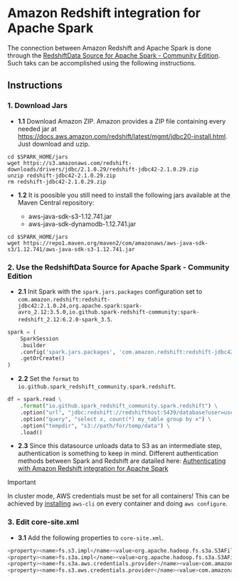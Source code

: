 # Amazon Redshift integration for Apache Spark

The connection between Amazon Redshift and Apache Spark is done
through the [RedshiftData Source for Apache Spark - Community Edition](https://github.com/spark-redshift-community/spark-redshift?tab=readme-ov-file). 
Such taks can be accomplished using the following instructions.

## Instructions

### 1. Download Jars

* **1.1** Download Amazon ZIP. Amazon provides a ZIP file containing every needed jar at 
https://docs.aws.amazon.com/redshift/latest/mgmt/jdbc20-install.html.
Just download and uzip.

```
cd $SPARK_HOME/jars
wget https://s3.amazonaws.com/redshift-downloads/drivers/jdbc/2.1.0.29/redshift-jdbc42-2.1.0.29.zip
unzip redshift-jdbc42-2.1.0.29.zip
rm redshift-jdbc42-2.1.0.29.zip
```


* **1.2** It is poosible you still need to install the following jars available at 
the Maven Central repository:

    - aws-java-sdk-s3-1.12.741.jar
    - aws-java-sdk-dynamodb-1.12.741.jar


```
cd $SPARK_HOME/jars
wget https://repo1.maven.org/maven2/com/amazonaws/aws-java-sdk-s3/1.12.741/aws-java-sdk-s3-1.12.741.jar
```


### 2. Use the RedshiftData Source for Apache Spark - Community Edition
    

* **2.1** Init Spark with the ``spark.jars.packages`` configuration set to
``com.amazon.redshift:redshift-jdbc42:2.1.0.24,org.apache.spark:spark-avro_2.12:3.5.0,io.github.spark-redshift-community:spark-redshift_2.12:6.2.0-spark_3.5``.

```python
spark = (
    SparkSession
    .builder
    .config('spark.jars.packages', 'com.amazon.redshift:redshift-jdbc42:2.1.0.24,org.apache.spark:spark-avro_2.12:3.5.0,io.github.spark-redshift-community:spark-redshift_2.12:6.2.0-spark_3.5')
    .getOrCreate()
)
```

* **2.2** Set the ``format`` to ``io.github.spark_redshift_community.spark.redshift``.
        
```python
df = spark.read \
    .format("io.github.spark_redshift_community.spark.redshift") \
    .option("url", "jdbc:redshift://redshifthost:5439/database?user=username&password=pass") \
    .option("query", "select x, count(*) my_table group by x") \
    .option("tempdir", "s3://path/for/temp/data") \
    .load()
```

* **2.3** Since this datasource unloads data to S3 as an intermediate step, 
authentication is something to keep in mind. Different authentication methods between Spark and Redshift are datailed here:
[Authenticating with Amazon Redshift integration for Apache Spark](https://docs.aws.amazon.com/emr/latest/ReleaseGuide/emr-spark-redshift-auth.html)

> [!IMPORTANT] 
> In cluster mode, AWS credentials must be set for all containers! This can be 
> achieved by [installing](https://docs.aws.amazon.com/cli/latest/userguide/getting-started-install.html) ``aws-cli`` on every container and doing 
> ``aws configure``.



### 3. Edit core-site.xml

* **3.1** Add the following properties to ``core-site.xml``.

```bash
<property><name>fs.s3.impl</name><value>org.apache.hadoop.fs.s3a.S3AFileSystem</value></property>
<property><name>fs.s3a.impl</name><value>org.apache.hadoop.fs.s3a.S3AFileSystem</value></property>
<property><name>fs.s3a.aws.credentials.provider</name><value>com.amazonaws.auth.DefaultAWSCredentialsProviderChain</value></property>
<property><name>fs.s3.aws.credentials.provider</name><value>com.amazonaws.auth.DefaultAWSCredentialsProviderChain</value></property>
```